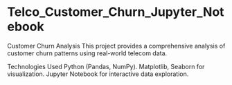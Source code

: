 # Telco_Customer_Churn_Jupyter_Notebook
Customer Churn Analysis This project provides a comprehensive analysis of customer churn patterns using real-world telecom data.

Technologies Used
Python (Pandas, NumPy).
Matplotlib, Seaborn for visualization.
Jupyter Notebook for interactive data exploration.
